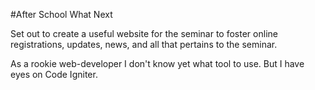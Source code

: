 #After School What Next

Set out to create a useful website for the seminar to foster online registrations,
updates, news, and all that pertains to the seminar.

As a rookie web-developer I don't know yet what tool to use. 
But I have eyes on Code Igniter.
